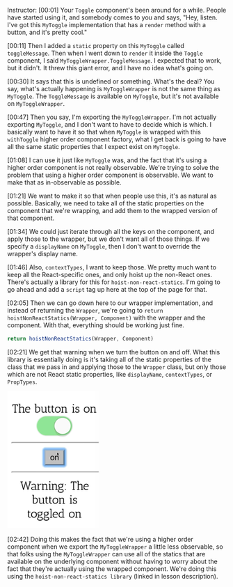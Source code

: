 Instructor: [00:01] Your `Toggle` component's been around for a while. People have started using it, and somebody comes to you and says, "Hey, listen. I've got this `MyToggle` implementation that has a `render` method with a button, and it's pretty cool."

[00:11] Then I added a `static` property on this `MyToggle` called `toggleMessage`. Then when I went down to `render` it inside the `Toggle` component, I said `MyToggleWrapper.ToggleMessage`. I expected that to work, but it didn't. It threw this giant error, and I have no idea what's going on.

[00:30] It says that this is undefined or something. What's the deal? You say, what's actually happening is `MyToggleWrapper` is not the same thing as `MyToggle`. The `ToggleMessage` is available on `MyToggle`, but it's not available on `MyToggleWrapper`.

[00:47] Then you say, I'm exporting the `MyToggleWrapper`. I'm not actually exporting `MyToggle`, and I don't want to have to decide which is which. I basically want to have it so that when `MyToggle` is wrapped with this `withToggle` higher order component factory, what I get back is going to have all the same static properties that I expect exist on `MyToggle`.

[01:08] I can use it just like `MyToggle` was, and the fact that it's using a higher order component is not really observable. We're trying to solve the problem that using a higher order component is observable. We want to make that as in-observable as possible.

[01:21] We want to make it so that when people use this, it's as natural as possible. Basically, we need to take all of the static properties on the component that we're wrapping, and add them to the wrapped version of that component.

[01:34] We could just iterate through all the keys on the component, and apply those to the wrapper, but we don't want all of those things. If we specify a `displayName` on `MyToggle`, then I don't want to override the wrapper's display name.

[01:46] Also, `contextTypes`, I want to keep those. We pretty much want to keep all the React-specific ones, and only hoist up the non-React ones. There's actually a library for this for `hoist-non-react-statics`. I'm going to go ahead and add a `script` tag up here at the top of the page for that.

[02:05] Then we can go down here to our wrapper implementation, and instead of returning the `Wrapper`, we're going to `return hoistNonReactStatics(Wrapper, Component)` with the wrapper and the component. With that, everything should be working just fine.

```js
return hoistNonReactStatics(Wrapper, Component)
```

[02:21] We get that warning when we turn the button on and off. What this library is essentially doing is it's taking all of the static properties of the class that we pass in and applying those to the `Wrapper` class, but only those which are not React static properties, like `displayName`, `contextTypes`, or `PropTypes`.

![Warning](../images/react-handle-static-properties-properly-with-higher-order-components-warning.png)

[02:42] Doing this makes the fact that we're using a higher order component when we export the `MyToggleWrapper` a little less observable, so that folks using the `MyToggleWrapper` can use all of the statics that are available on the underlying component without having to worry about the fact that they're actually using the wrapped component. We're doing this using the `hoist-non-react-statics library` (linked in lesson description).